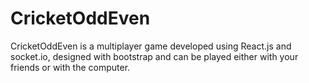 # CricketOddEven
CricketOddEven is a multiplayer game developed using React.js and socket.io, designed with bootstrap and can be played either with your friends or with the computer.
